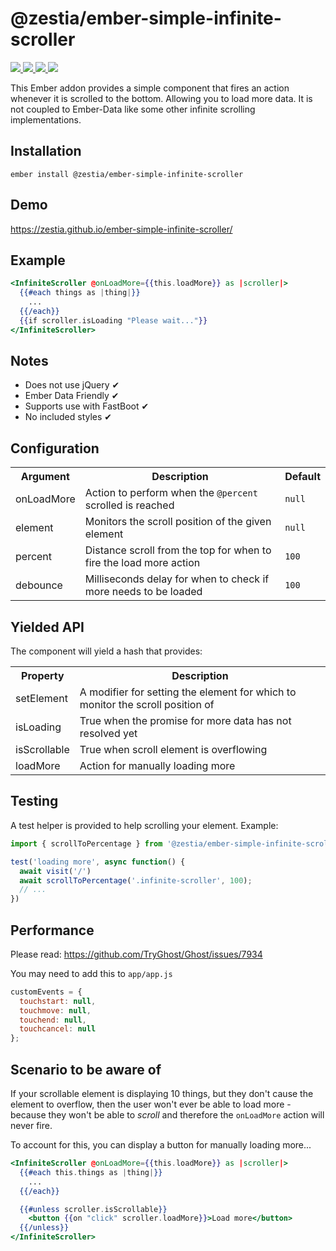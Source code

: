 # @zestia/ember-simple-infinite-scroller

<p>
  <!--
  <a href="https://github.com/zestia/ember-simple-infinite-scroller/actions/workflows/ci.yml">
    <img src="https://github.com/zestia/ember-simple-infinite-scroller/actions/workflows/ci.yml/badge.svg">
  </a>
  -->

  <a href="https://david-dm.org/zestia/ember-simple-infinite-scroller#badge-embed">
    <img src="https://david-dm.org/zestia/ember-simple-infinite-scroller.svg">
  </a>

  <a href="https://david-dm.org/zestia/ember-simple-infinite-scroller#dev-badge-embed">
    <img src="https://david-dm.org/zestia/ember-simple-infinite-scroller/dev-status.svg">
  </a>

  <a href="https://emberobserver.com/addons/@zestia/ember-simple-infinite-scroller">
    <img src="https://emberobserver.com/badges/-zestia-ember-simple-infinite-scroller.svg">
  </a>

  <img src="https://img.shields.io/badge/Ember-%3E%3D%203.16-brightgreen">
</p>

This Ember addon provides a simple component that fires an action whenever it is scrolled to the bottom.
Allowing you to load more data. It is not coupled to Ember-Data like some other infinite scrolling implementations.

## Installation

```
ember install @zestia/ember-simple-infinite-scroller
```

## Demo

https://zestia.github.io/ember-simple-infinite-scroller/

## Example

```handlebars
<InfiniteScroller @onLoadMore={{this.loadMore}} as |scroller|>
  {{#each things as |thing|}}
    ...
  {{/each}}
  {{if scroller.isLoading "Please wait..."}}
</InfiniteScroller>
```

## Notes

- Does not use jQuery ✔︎
- Ember Data Friendly ✔︎
- Supports use with FastBoot ✔︎
- No included styles ✔︎

## Configuration

<table>
  <tr>
    <th>Argument</th>
    <th>Description</th>
    <th>Default</th>
  </tr>
  <tr>
    <td>onLoadMore</td>
    <td>Action to perform when the <code>@percent</code> scrolled is reached</td>
    <td><code>null</code></td>
  </tr>
  <tr>
    <td>element</td>
    <td>Monitors the scroll position of the given element</td>
    <td><code>null</code></td>
  </tr>
  <tr>
    <td>percent</td>
    <td>Distance scroll from the top for when to fire the load more action</td>
    <td><code>100</code></td>
  </tr>
  <tr>
    <td>debounce</td>
    <td>Milliseconds delay for when to check if more needs to be loaded</td>
    <td><code>100</code></td>
  </tr>
</table>

## Yielded API

The component will yield a hash that provides:

<table>
  <tr>
    <th>Property</th>
    <th>Description</th>
  </tr>
  <tr>
    <td>setElement</td>
    <td>A modifier for setting the element for which to monitor the scroll position of</td>
  </tr>
  <tr>
    <td>isLoading</td>
    <td>True when the promise for more data has not resolved yet</td>
  </tr>
  <tr>
    <td>isScrollable</td>
    <td>True when scroll element is overflowing</td>
  </tr>
  <tr>
    <td>loadMore</td>
    <td>Action for manually loading more</td>
  </tr>
</table>

## Testing

A test helper is provided to help scrolling your element. Example:

```javascript
import { scrollToPercentage } from '@zestia/ember-simple-infinite-scroller/test-support/helpers';

test('loading more', async function() {
  await visit('/')
  await scrollToPercentage('.infinite-scroller', 100);
  // ...
})
```

## Performance

Please read: https://github.com/TryGhost/Ghost/issues/7934

You may need to add this to `app/app.js`

```javascript
customEvents = {
  touchstart: null,
  touchmove: null,
  touchend: null,
  touchcancel: null
};
```

## Scenario to be aware of

If your scrollable element is displaying 10 things, but they don't cause the element to overflow,
then the user won't ever be able to load more - because they won't be able to _scroll_ and therefore
the `onLoadMore` action will never fire.

To account for this, you can display a button for manually loading more...

```handlebars
<InfiniteScroller @onLoadMore={{this.loadMore}} as |scroller|>
  {{#each this.things as |thing|}}
    ...
  {{/each}}

  {{#unless scroller.isScrollable}}
    <button {{on "click" scroller.loadMore}}>Load more</button>
  {{/unless}}
</InfiniteScroller>
```
